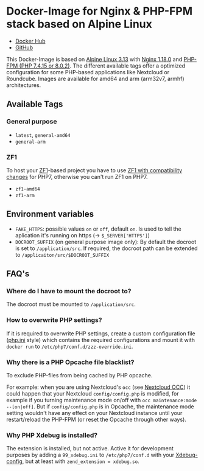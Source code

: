 # Docker-Image for Nginx & PHP-FPM stack based on Alpine Linux

* [Docker Hub](https://hub.docker.com/r/rasmartin/nginx-phpfpm)
* [GitHub](https://github.com/ras-martin/nginx-phpfpm)

This Docker-Image is based on [Alpine Linux 3.13](https://alpinelinux.org/) with [Nginx 1.18.0](https://www.nginx.com/) and [PHP-FPM (PHP 7.4.15 or 8.0.2)](https://www.php.net/). The different available tags offer a optimized configuration for some PHP-based applications like Nextcloud or Roundcube. Images are available for amd64 and arm (arm32v7, armhf) architectures.

## Available Tags

### General purpose

* `latest`, `general-amd64`
* `general-arm`

### ZF1

To host your [ZF1](https://github.com/zendframework/zf1)-based project you have to use [ZF1 with compatibility changes](https://github.com/Shardj/zf1-future) for PHP7, otherwise you can't run ZF1 on PHP7.

* `zf1-amd64`
* `zf1-arm`

## Environment variables
 * `FAKE_HTTPS`: possible values `on` or `off`, default `on`. Is used to tell the aplication it's running on https (-> `$_SERVER['HTTPS']`)
 * `DOCROOT_SUFFIX` (on general purpose image only): By default the docroot is set to `/application/src`. If required, the docroot path can be extended to `/applicaiton/src/$DOCROOT_SUFFIX`

## FAQ's

### Where do I have to mount the docroot to?

The docroot must be mounted to `/application/src`.

### How to overwrite PHP settings?

If it is required to overwrite PHP settings, create a custom configuration file ([php.ini](https://www.php.net/manual/en/ini.list.php) style) which contains the required configurations and mount it with `docker run` to `/etc/php7/conf.d/zzz-override.ini`.

### Why there is a PHP Opcache file blacklist?

To exclude PHP-files from being cached by PHP opcache.

For example: when you are using Nextcloud's `occ` (see [Nextcloud OCC](https://docs.nextcloud.com/server/21/admin_manual/configuration_server/occ_command.html)) it could happen that your Nextcloud `config/config.php` is modified, for example if you turning maintenance mode on/off with `occ maintenance:mode --[on|off]`. But if `config/config.php` is in Opcache, the maintenance mode setting wouldn't have any effect on your Nextcloud instance until your restart/reload the PHP-FPM (or reset the Opcache through other ways).

### Why PHP Xdebug is installed?

The extension is installed, but not active. Active it for development purposes by adding a `99_xdebug.ini` to `/etc/php7/conf.d` with your [Xdebug-config](https://xdebug.org/docs/all_settings), but at least with `zend_extension = xdebug.so`.

